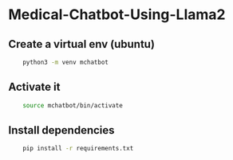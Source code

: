 # Medical-Chatbot-Using-Llama2

## Create a virtual env (ubuntu)
``` bash
    python3 -m venv mchatbot
```

## Activate it
```bash
    source mchatbot/bin/activate
```

## Install dependencies

```bash
    pip install -r requirements.txt
```